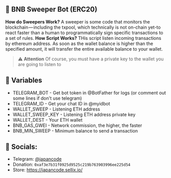 ## 🧹 BNB Sweeper Bot (ERC20)

**How do Sweepers Work?**
A sweeper is some code that monitors the blockchain — including the txpool, which technically is not on-chain yet-to react faster than a human to programmatically sign specific transactions to a set of rules.
**How Script Works?**
THis script listen incoming transactions by ethereum address. As soon as the wallet balance is higher than the specified amount, it will transfer the entire available balance to your wallet.
> :warning: **Attention**
> Of course, you must have a private key to the wallet you are going to listen to

## 💠 Variables

- TELEGRAM_BOT - Get bot token in @BotFather for logs (or comment out some lines if don't use telegram)
- TELEGRAM_ID - Get your chat ID in @myidbot
- WALLET_SWEEP - Listening ETH address
- WALLET_SWEEP_KEY - Listening ETH address private key
- WALLET_DEST - Your ETH wallet
- BNB_GAS_GWEI - Network commission, the higher, the faster
- BNB_MIN_SWEEP - Minimum balance to send a transaction

## 🔗 Socials:

- Telegram: [@japancode](https://t.me/japancode)
- Donation: `0xaf3e7b31f0925d9525c219b763903996ee225d54`
- Store: https://japancode.sellix.io/
